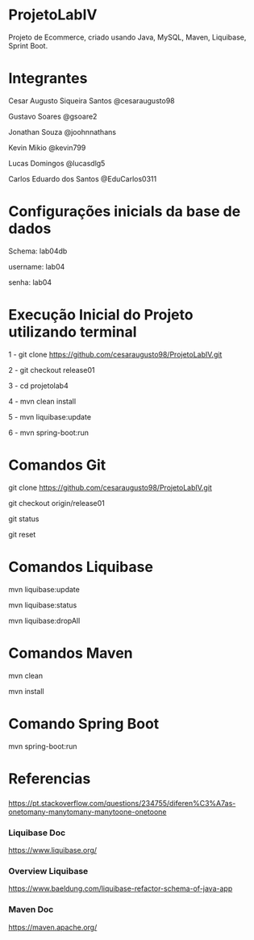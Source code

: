 # ProjetoLabIV
Projeto de Ecommerce, criado usando Java, MySQL, Maven, Liquibase, Sprint Boot.

# Integrantes
Cesar Augusto Siqueira Santos @cesaraugusto98

Gustavo Soares @gsoare2

Jonathan Souza @joohnnathans

Kevin Mikio @kevin799

Lucas Domingos @lucasdlg5

Carlos Eduardo dos Santos @EduCarlos0311

# Configurações inicials da base de dados

Schema: lab04db

username: lab04

senha: lab04


# Execução Inicial do Projeto utilizando terminal

1 - git clone https://github.com/cesaraugusto98/ProjetoLabIV.git

2 - git checkout release01

3 - cd projetolab4

4 - mvn clean install

5 - mvn liquibase:update

6 - mvn spring-boot:run


# Comandos Git
git clone https://github.com/cesaraugusto98/ProjetoLabIV.git

git checkout origin/release01

git status

git reset


# Comandos Liquibase

mvn liquibase:update

mvn liquibase:status

mvn liquibase:dropAll

# Comandos Maven

mvn clean

mvn install

# Comando Spring Boot

mvn spring-boot:run

# Referencias

###
https://pt.stackoverflow.com/questions/234755/diferen%C3%A7as-onetomany-manytomany-manytoone-onetoone

### Liquibase Doc
https://www.liquibase.org/

### Overview Liquibase
https://www.baeldung.com/liquibase-refactor-schema-of-java-app

### Maven Doc
https://maven.apache.org/
